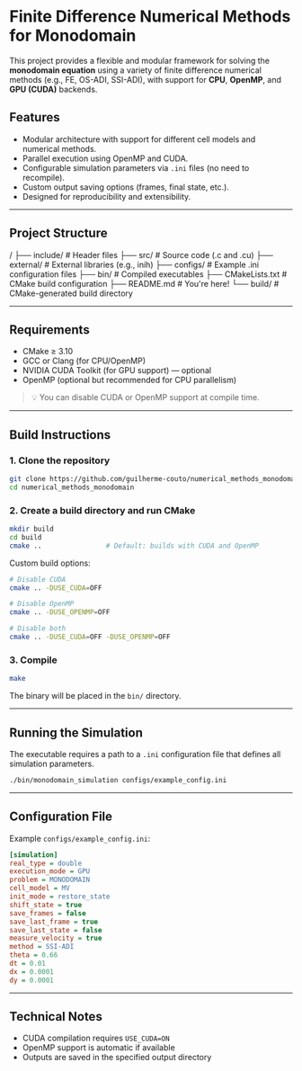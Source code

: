 # Finite Difference Numerical Methods for Monodomain

This project provides a flexible and modular framework for solving the **monodomain equation** using a variety of finite difference numerical methods (e.g., FE, OS-ADI, SSI-ADI), with support for **CPU**, **OpenMP**, and **GPU (CUDA)** backends.

## Features

- Modular architecture with support for different cell models and numerical methods.
- Parallel execution using OpenMP and CUDA.
- Configurable simulation parameters via `.ini` files (no need to recompile).
- Custom output saving options (frames, final state, etc.).
- Designed for reproducibility and extensibility.

---

## Project Structure

/
├── include/ # Header files
├── src/ # Source code (.c and .cu)
├── external/ # External libraries (e.g., inih)
├── configs/ # Example .ini configuration files
├── bin/ # Compiled executables
├── CMakeLists.txt # CMake build configuration
├── README.md # You're here!
└── build/ # CMake-generated build directory

---

## Requirements

- CMake ≥ 3.10
- GCC or Clang (for CPU/OpenMP)
- NVIDIA CUDA Toolkit (for GPU support) — optional
- OpenMP (optional but recommended for CPU parallelism)

> 💡 You can disable CUDA or OpenMP support at compile time.

---

## Build Instructions

### 1. Clone the repository

```bash
git clone https://github.com/guilherme-couto/numerical_methods_monodomain.git
cd numerical_methods_monodomain
```

### 2. Create a build directory and run CMake
```bash
mkdir build
cd build
cmake ..                # Default: builds with CUDA and OpenMP
```

Custom build options:
```bash
# Disable CUDA
cmake .. -DUSE_CUDA=OFF

# Disable OpenMP
cmake .. -DUSE_OPENMP=OFF

# Disable both
cmake .. -DUSE_CUDA=OFF -DUSE_OPENMP=OFF
```

### 3. Compile
```bash
make
```
The binary will be placed in the `bin/` directory.

---

## Running the Simulation

The executable requires a path to a `.ini` configuration file that defines all simulation parameters.

```bash
./bin/monodomain_simulation configs/example_config.ini
```

---

## Configuration File
Example `configs/example_config.ini`:
```ini
[simulation]
real_type = double
execution_mode = GPU
problem = MONODOMAIN
cell_model = MV
init_mode = restore_state
shift_state = true
save_frames = false
save_last_frame = true
save_last_state = false
measure_velocity = true
method = SSI-ADI
theta = 0.66
dt = 0.01
dx = 0.0001
dy = 0.0001
```

---

## Technical Notes
- CUDA compilation requires `USE_CUDA=ON`
- OpenMP support is automatic if available
- Outputs are saved in the specified output directory

